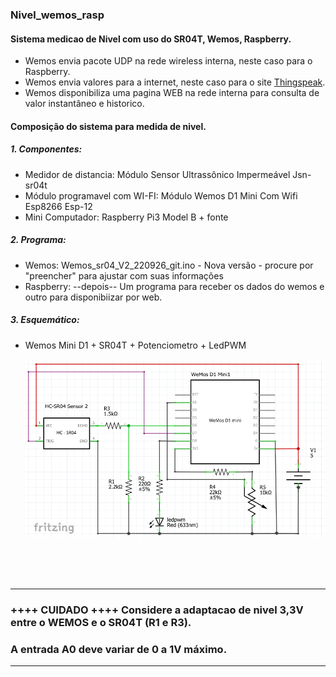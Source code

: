 ### Nivel_wemos_rasp<br>
#### Sistema medicao de Nivel com uso do SR04T, Wemos, Raspberry.<br>
- Wemos envia pacote UDP na rede wireless interna, neste caso para o Raspberry.<br>
- Wemos envia valores para a internet, neste caso para o site [Thingspeak](https://thingspeak.com/channels/1700335).<br>
- Wemos disponibiliza uma pagina WEB na rede interna para consulta de valor instantâneo e historico.<br>

#### Composição do sistema para medida de nivel.

##### 1. Componentes:
- Medidor de distancia: Módulo Sensor Ultrassônico Impermeável Jsn-sr04t
- Módulo programavel com WI-FI: Módulo Wemos D1 Mini Com Wifi Esp8266 Esp-12
- Mini Computador: Raspberry Pi3 Model B + fonte

##### 2. Programa:
 - Wemos: Wemos_sr04_V2_220926_git.ino - Nova versão - procure por "preencher" para ajustar com suas informações
 - Raspberry: --depois-- Um programa para receber os dados do wemos e outro para disponibiizar por web.

##### 3. Esquemático:  
- Wemos Mini D1 + SR04T + Potenciometro + LedPWM <br><br>
![wemos_sr04_circuito.png](wemos_sr04_circuito.png)  

<br><br><br>

---
### ++++ **CUIDADO** ++++  Considere a adaptacao de nivel 3,3V entre o WEMOS e o SR04T (R1 e R3).<br>
###                        A entrada A0 deve variar de 0 a 1V máximo.
---
